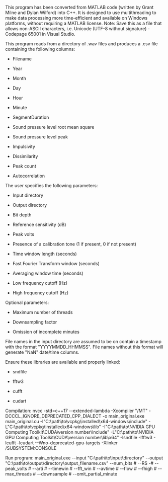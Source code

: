 This program has been converted from MATLAB code (written by Grant Milne and Dylan Wilford) into C++. It is designed to use multithreading to make data processing more time-efficient and available on Windows platforms, without requiring a MATLAB license.
Note: Save this as a file that allows non-ASCII characters, i.e. Unicode (UTF-8 without signature) - Codepage 65001 in Visual Studio.

This program reads from a directory of .wav files and produces a .csv file containing the following columns:

- Filename

- Year

- Month

- Day

- Hour

- Minute

- SegmentDuration

- Sound pressure level root mean square

- Sound pressure level peak

- Impulsivity

- Dissimilarity

- Peak count

- Autocorrelation


The user specifies the following parameters:

- Input directory

- Output directory

- Bit depth

- Reference sensitivity (dB)

- Peak volts

- Presence of a calibration tone (1 if present, 0 if not present)

- Time window length (seconds)

- Fast Fourier Transform window (seconds)

- Averaging window time (seconds)

- Low frequency cutoff (Hz)

- High frequency cutoff (Hz)

Optional parameters:
- Maximum number of threads

- Downsampling factor

- Omission of incomplete minutes

File names in the input directory are assumed to be on contain a timestamp with the format "YYYYMMDD_HHMMSS".
File names without this format will generate "NaN" date/time columns.

Ensure these libraries are available and properly linked:
- sndfile

- fftw3

- cufft

- cudart

Compilation:
nvcc -std=c++17 --extended-lambda -Xcompiler "/MT" -DCCCL_IGNORE_DEPRECATED_CPP_DIALECT -o main_original.exe main_original.cu -I"C:\path\to\vcpkg\installed\x64-windows\include" -L"C:\path\to\vcpkg\installed\x64-windows\lib" -I"C:\path\to\NVIDIA GPU Computing Toolkit\CUDA\version number\include" -L"C:\path\to\NVIDIA GPU Computing Toolkit\CUDA\version number\lib\x64" -lsndfile -lfftw3 -lcufft -lcudart --Wno-deprecated-gpu-targets -Xlinker /SUBSYSTEM:CONSOLE

Run program:
main_original.exe --input "C:\path\to\input\directory" --output "C:\path\to\output\directory\output_filename.csv" --num_bits # --RS -# --peak_volts # --arti # --timewin # --fft_win # --avtime # --flow # --fhigh # --max_threads # --downsample # --omit_partial_minute

